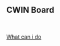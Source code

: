 ## CWIN Board

<br>

[What can i do](https://github.com/CWIN77/README-contents/blob/master/nextjs/README.md)
